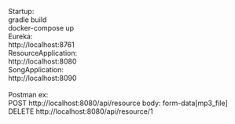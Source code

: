 Startup:\
gradle build\
docker-compose up\
Eureka:\
http://localhost:8761\
ResourceApplication:\
http://localhost:8080\
SongApplication:\
http://localhost:8090\
\
Postman ex:\
POST http://localhost:8080/api/resource
body: form-data[mp3_file]\
DELETE http://localhost:8080/api/resource/1

